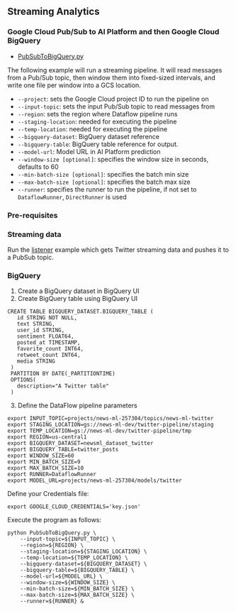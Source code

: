 ## Streaming Analytics

### Google Cloud Pub/Sub to AI Platform and then Google Cloud BigQuery

* [PubSubToBigQuery.py](PubSubToBigQuery.py)

The following example will run a streaming pipeline. It will read messages from a Pub/Sub topic, then window them into fixed-sized intervals, and write one file per window into a GCS location.

+ `--project`: sets the Google Cloud project ID to run the pipeline on
+ `--input-topic`: sets the input Pub/Sub topic to read messages from
+ `--region`: sets the region where Dataflow pipeline runs
+ `--staging-location`:  needed for executing the pipeline
+ `--temp-location`: needed for executing the pipeline
+ `--bigquery-dataset`:  BigQuery dataset reference
+ `--bigquery-table`: BigQuery table reference for output.
+ `--model-url`: Model URL in AI Platform prediction
+ `--window-size [optional]`: specifies the window size in seconds, defaults to 60
+ `--min-batch-size [optional]`: specifies the batch min size
+ `--max-batch-size [optional]`: specifies the batch max size
+ `--runner`: specifies the runner to run the pipeline, if not set to `DataflowRunner`, `DirectRunner` is used

### Pre-requisites

### Streaming data

Run the [listener](../listener) example which gets Twitter streaming data
and pushes it to a PubSub topic.

### BigQuery 

1. Create a BigQuery dataset in BigQuery UI
2. Create BigQuery table using BigQuery UI

```
CREATE TABLE BIGQUERY_DATASET.BIGQUERY_TABLE (
   id STRING NOT NULL,
   text STRING,
   user_id STRING,
   sentiment FLOAT64,
   posted_at TIMESTAMP,
   favorite_count INT64,
   retweet_count INT64,
   media STRING
 )
 PARTITION BY DATE(_PARTITIONTIME)
 OPTIONS(
   description="A Twitter table"
 )
```

3. Define the DataFlow pipeline parameters
  
```
export INPUT_TOPIC=projects/news-ml-257304/topics/news-ml-twitter
export STAGING_LOCATION=gs://news-ml-dev/twitter-pipeline/staging
export TEMP_LOCATION=gs://news-ml-dev/twitter-pipeline/tmp
export REGION=us-central1
export BIGQUERY_DATASET=newsml_dataset_twitter
export BIGQUERY_TABLE=twitter_posts
export WINDOW_SIZE=60
export MIN_BATCH_SIZE=9
export MAX_BATCH_SIZE=10
export RUNNER=DataflowRunner
export MODEL_URL=projects/news-ml-257304/models/twitter
```

Define your Credentials file:
```
export GOOGLE_CLOUD_CREDENTIALS='key.json'
```
Execute the program as follows:

```
python PubSubToBigQuery.py \
    --input-topic=${INPUT_TOPIC} \
    --region=${REGION} \
    --staging-location=${STAGING_LOCATION} \
    --temp-location=${TEMP_LOCATION} \
    --bigquery-dataset=${BIGQUERY_DATASET} \
    --bigquery-table=${BIGQUERY_TABLE} \
    --model-url=${MODEL_URL} \
    --window-size=${WINDOW_SIZE} \
    --min-batch-size=${MIN_BATCH_SIZE} \
    --max-batch-size=${MAX_BATCH_SIZE} \
    --runner=${RUNNER} &
```


